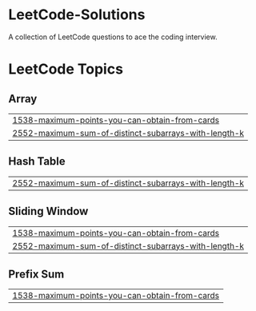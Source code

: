 # LeetCode-Solutions
A collection of LeetCode questions to ace the coding interview.

<!---LeetCode Topics Start-->
# LeetCode Topics
## Array
|  |
| ------- |
| [1538-maximum-points-you-can-obtain-from-cards](https://github.com/AkshitSharma1/LeetCode-Solutions/tree/master/1538-maximum-points-you-can-obtain-from-cards) |
| [2552-maximum-sum-of-distinct-subarrays-with-length-k](https://github.com/AkshitSharma1/LeetCode-Solutions/tree/master/2552-maximum-sum-of-distinct-subarrays-with-length-k) |
## Hash Table
|  |
| ------- |
| [2552-maximum-sum-of-distinct-subarrays-with-length-k](https://github.com/AkshitSharma1/LeetCode-Solutions/tree/master/2552-maximum-sum-of-distinct-subarrays-with-length-k) |
## Sliding Window
|  |
| ------- |
| [1538-maximum-points-you-can-obtain-from-cards](https://github.com/AkshitSharma1/LeetCode-Solutions/tree/master/1538-maximum-points-you-can-obtain-from-cards) |
| [2552-maximum-sum-of-distinct-subarrays-with-length-k](https://github.com/AkshitSharma1/LeetCode-Solutions/tree/master/2552-maximum-sum-of-distinct-subarrays-with-length-k) |
## Prefix Sum
|  |
| ------- |
| [1538-maximum-points-you-can-obtain-from-cards](https://github.com/AkshitSharma1/LeetCode-Solutions/tree/master/1538-maximum-points-you-can-obtain-from-cards) |
<!---LeetCode Topics End-->
